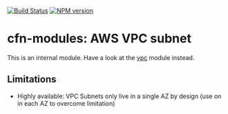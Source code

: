 [![Build Status](https://travis-ci.org/cfn-modules/vpc-subnet.svg?branch=master)](https://travis-ci.org/cfn-modules/vpc-subnet)
[![NPM version](https://img.shields.io/npm/v/@cfn-modules/vpc-subnet.svg)](https://www.npmjs.com/package/@cfn-modules/vpc-subnet)

# cfn-modules: AWS VPC subnet

This is an internal module. Have a look at the [vpc](https://www.npmjs.com/package/@cfn-modules/vpc) module instead.

## Limitations

* Highly available: VPC Subnets only live in a single AZ by design (use on in each AZ to overcome limitation)
